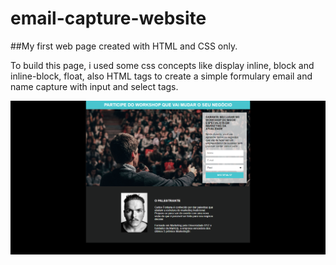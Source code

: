 # email-capture-website
##My first web page created with HTML and CSS only.

 To build this page, i used some css concepts like display inline, block and inline-block, float, also HTML tags to create a simple formulary email and name capture with input and select tags.


![webpage screenshot](https://github.com/firminoneto11/email-capture-website/blob/main/webpage%20screenshot.png)
